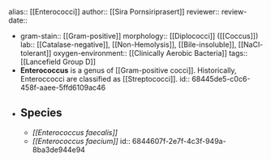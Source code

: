 alias:: [[Enterococci]]
author:: [[Sira Pornsiriprasert]] 
reviewer::
review-date::

- gram-stain:: [[Gram-positive]] 
  morphology:: [[Diplococci]] ([[Coccus]]) 
  lab:: [[Catalase-negative]], [[Non-Hemolysis]], [[Bile-insoluble]], [[NaCl-tolerant]] 
  oxygen-environment:: [[Clinically Aerobic Bacteria]] 
  tags:: [[Lancefield Group D]]
- **Enterococcus** is a genus of [[Gram-positive cocci]]. Historically, Enteroccocci are classified as [[Streptococci]].
  id:: 68445de5-c0c6-458f-aaee-5ffd6109ac46
- ## Species
	- *[[Enterococcus faecalis]]*
	- *[[Enterococcus faecium]]*
	  id:: 6844607f-2e7f-4c3f-949a-8ba3de944e94